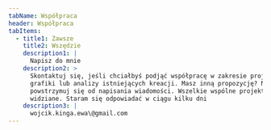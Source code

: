 ```yaml
---
tabName: Współpraca
header: Współpraca
tabItems:
  - title1: Zawsze
    title2: Wszędzie
    description1: |
      Napisz do mnie
    description2: >
      Skontaktuj się, jeśli chciałbyś podjąć współpracę w zakresie projektowania
      grafiki lub analizy istniejących kreacji. Masz inną propozycję? Nie
      powstrzymuj się od napisania wiadomości. Wszelkie wspólne projekty są mile
      widziane. Staram się odpowiadać w ciągu kilku dni
    description3: |
      wojcik.kinga.ewa\@gmail.com
---
```


